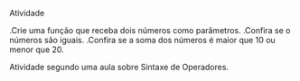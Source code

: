 
Atividade 

.Crie uma função que receba dois números como parâmetros.
.Confira se o números são iguais.
.Confira se a soma dos números é maior que 10 ou menor que 20.


Atividade segundo uma aula sobre Sintaxe de Operadores.


